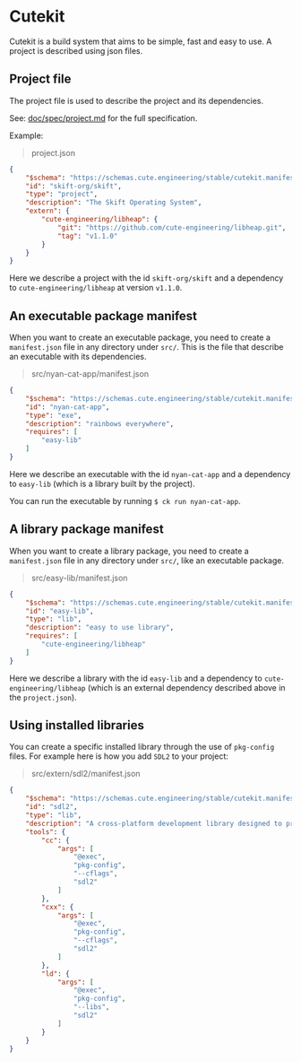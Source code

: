 # Cutekit 

Cutekit is a build system that aims to be simple, fast and easy to use.
A project is described using json files.

## Project file 

The project file is used to describe the project and its dependencies.

See: [doc/spec/project.md](doc/spec/project.md) for the full specification.

Example: 

> project.json
```json
{
    "$schema": "https://schemas.cute.engineering/stable/cutekit.manifest.project.v1",
    "id": "skift-org/skift",
    "type": "project",
    "description": "The Skift Operating System",
    "extern": {
        "cute-engineering/libheap": {
            "git": "https://github.com/cute-engineering/libheap.git",
            "tag": "v1.1.0"
        }
    }
}
```

Here we describe a project with the id `skift-org/skift` and a dependency to `cute-engineering/libheap` at version `v1.1.0`.

## An executable package manifest


When you want to create an executable package, you need to create a `manifest.json` file in any directory under `src/`.
This is the file that describe an executable with its dependencies.

> src/nyan-cat-app/manifest.json   
```json
{
    "$schema": "https://schemas.cute.engineering/stable/cutekit.manifest.component.v1",
    "id": "nyan-cat-app",
    "type": "exe",
    "description": "rainbows everywhere",
    "requires": [
        "easy-lib"
    ]
}
```

Here we describe an executable with the id `nyan-cat-app` and a dependency to `easy-lib` (which is a library built by the project).

You can run the executable by running `$ ck run nyan-cat-app`.

## A library package manifest

When you want to create a library package, you need to create a `manifest.json` file in any directory under `src/`, like an executable package.

> src/easy-lib/manifest.json   
```json
{
    "$schema": "https://schemas.cute.engineering/stable/cutekit.manifest.component.v1",
    "id": "easy-lib",
    "type": "lib",
    "description": "easy to use library",
    "requires": [
        "cute-engineering/libheap"
    ]
}
```

Here we describe a library with the id `easy-lib` and a dependency to `cute-engineering/libheap` (which is an external dependency described above in the `project.json`).

## Using installed libraries

You can create a specific installed library through the use of `pkg-config` files.
For example here is how you add `SDL2` to your project:


> src/extern/sdl2/manifest.json
```json
{
    "$schema": "https://schemas.cute.engineering/stable/cutekit.manifest.component.v1",
    "id": "sdl2",
    "type": "lib",
    "description": "A cross-platform development library designed to provide low level access to hardware",
    "tools": {
        "cc": {
            "args": [
                "@exec",
                "pkg-config",
                "--cflags",
                "sdl2"
            ]
        },
        "cxx": {
            "args": [
                "@exec",
                "pkg-config",
                "--cflags",
                "sdl2"
            ]
        },
        "ld": {
            "args": [
                "@exec",
                "pkg-config",
                "--libs",
                "sdl2"
            ]
        }
    }
}
```
